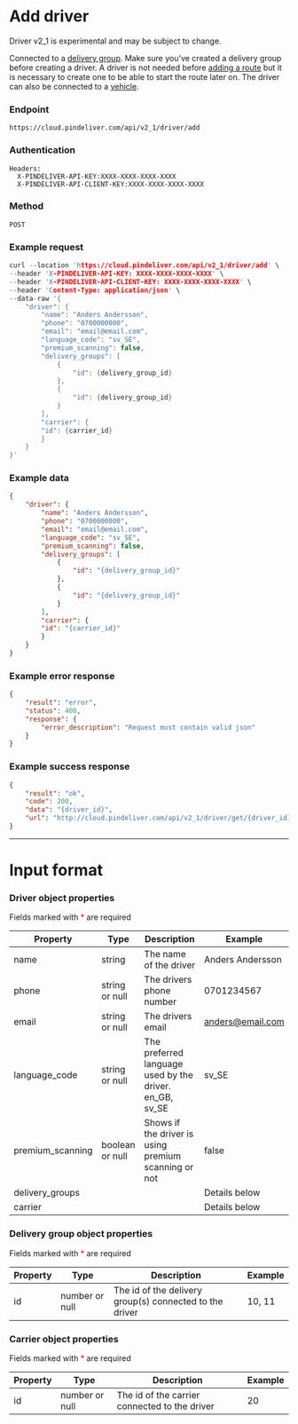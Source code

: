 # Add driver

Driver v2_1 is experimental and may be subject to change.

Connected to a [delivery group](delivery_group_add.md). Make sure you've created a delivery group before creating a driver. A driver is not needed before [adding a route](route_add.md) but it is necessary to create one to be able to start the route later on. The driver can also be connected to a [vehicle](vehicle_add.md).

### Endpoint
```
https://cloud.pindeliver.com/api/v2_1/driver/add
```

### Authentication
```
Headers:
  X-PINDELIVER-API-KEY:XXXX-XXXX-XXXX-XXXX
  X-PINDELIVER-API-CLIENT-KEY:XXXX-XXXX-XXXX-XXXX
```

### Method
```
POST
```

### Example request
```C
curl --location 'https://cloud.pindeliver.com/api/v2_1/driver/add' \
--header 'X-PINDELIVER-API-KEY: XXXX-XXXX-XXXX-XXXX' \
--header 'X-PINDELIVER-API-CLIENT-KEY: XXXX-XXXX-XXXX-XXXX' \
--header 'Content-Type: application/json' \
--data-raw '{
    "driver": {
        "name": "Anders Andersson",
        "phone": "0700000000",
        "email": "email@email.com",
        "language_code": "sv_SE",
        "premium_scanning": false,
        "delivery_groups": [
            {
                "id": {delivery_group_id}
            },
            {
                "id": {delivery_group_id}
            }
        ],
        "carrier": {
        "id": {carrier_id}
        }
    }
}'
```

### Example data
```JSON
{
    "driver": {
        "name": "Anders Andersson",
        "phone": "0700000000",
        "email": "email@email.com",
        "language_code": "sv_SE",
        "premium_scanning": false,
        "delivery_groups": [
            {
                "id": "{delivery_group_id}"
            },
            {
                "id": "{delivery_group_id}"
            }
        ],
        "carrier": {
        "id": "{carrier_id}"
        }
    }
}
```

### Example error response
```JSON
{
    "result": "error",
    "status": 400,
    "response": {
        "error_description": "Request must contain valid json"
    }
}
```

### Example success response
```JSON
{
    "result": "ok",
    "code": 200,
    "data": "{driver_id}",
    "url": "http://cloud.pindeliver.com/api/v2_1/driver/get/{driver_id}"
}
```

---

# Input format

### Driver object properties

Fields marked with <font color='red'>*</font> are required

|Property|Type|Description|Example|
|--------|----|-----------|-------|
|name|string|The name of the driver|Anders Andersson|
|phone|string or null|The drivers phone number|0701234567|
|email|string or null|The drivers email|anders@email.com|
|language_code|string or null|The preferred language used by the driver. en_GB, sv_SE|sv_SE|
|premium_scanning|boolean or null|Shows if the driver is using premium scanning or not|false|
|delivery_groups|||Details below|
|carrier|||Details below|

### Delivery group object properties

Fields marked with <font color='red'>*</font> are required

|Property|Type|Description|Example|
|--------|----|-----------|-------|
|id|number or null|The id of the delivery group(s) connected to the driver|10, 11|

### Carrier object properties

Fields marked with <font color='red'>*</font> are required

|Property|Type|Description|Example|
|--------|----|-----------|-------|
|id|number or null|The id of the carrier connected to the driver|20|
